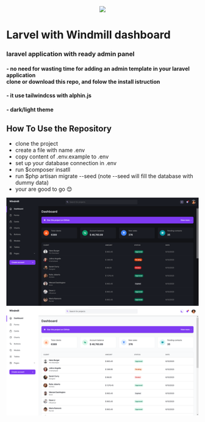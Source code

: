 <p align="center"><a href="https://laravel.com" target="_blank"><img src="https://raw.githubusercontent.com/laravel/art/master/logo-lockup/5%20SVG/2%20CMYK/1%20Full%20Color/laravel-logolockup-cmyk-red.svg" width="400"></a></p>


# Larvel with Windmill dashboard
### laravel application with ready admin panel 
#### - no need for wasting time for adding an admin template in your laravel application </br> clone or download this repo, and folow the install istruction
#### - it use tailwindcss with alphin.js
#### - dark/light theme



## How To Use the Repository

- clone the project
- create a file with name .env
- copy content of .env.example to .env
- set up your database connection in .env
- run $composer insatll
- run $php artisan migrate --seed (note --seed will fill the database with dummy data)
- your are good to go 😊

<img src="./public/assets/img/dark.png" alt ='dark them'>
<br>
<img src="./public/assets/img/light.png" alt ='light them'>



